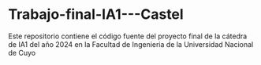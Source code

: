 # Trabajo-final-IA1---Castel
Este repositorio contiene el código fuente del proyecto final de la cátedra de IA1 del año 2024 en la Facultad de Ingenieria de la Universidad Nacional de Cuyo
